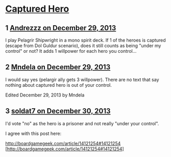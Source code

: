 # [Captured Hero](https://community.fantasyflightgames.com/topic/95910-captured-hero/)

## 1 [Andrezzz on December 29, 2013](https://community.fantasyflightgames.com/topic/95910-captured-hero/?do=findComment&comment=940340)

I play Pelagrir Shipwright in a mono spirit deck. If 1 of the heroes is captured (escape from Dol Guldur scenario), does it still counts as being "under my control" or not? It adds 1 willpower for each hero you control...

## 2 [Mndela on December 29, 2013](https://community.fantasyflightgames.com/topic/95910-captured-hero/?do=findComment&comment=940370)

I would say yes (pelargir ally gets 3 willpower). There are no text that say nothing about captured hero is out of your control.

Edited December 29, 2013 by Mndela

## 3 [soldat7 on December 30, 2013](https://community.fantasyflightgames.com/topic/95910-captured-hero/?do=findComment&comment=940848)

I'd vote "no" as the hero is a prisoner and not really "under your control".

I agree with this post here:

http://boardgamegeek.com/article/14121254#14121254 [http://boardgamegeek.com/article/14121254#14121254]

